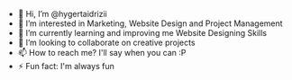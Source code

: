 - 👋 Hi, I’m @hygertaidrizii
- 👀 I’m interested in Marketing, Website Design and Project Management
- 🌱 I’m currently learning and improving me Website Designing Skills 
- 💞️ I’m looking to collaborate on creative projects
- 📫 How to reach me? I'll say when you can :P
- ⚡ Fun fact: I'm always fun

<!---
hygertaidrizii/hygertaidrizii is a ✨ special ✨ repository because its `README.md` (this file) appears on your GitHub profile.
You can click the Preview link to take a look at your changes.
--->
